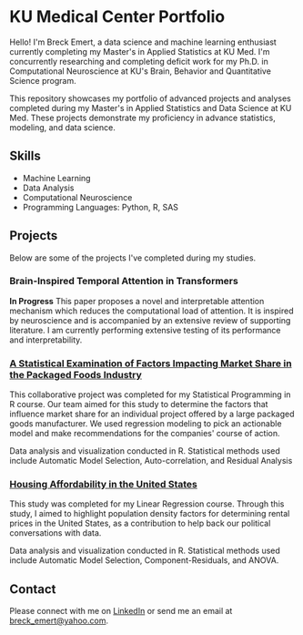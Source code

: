 # KU Medical Center Portfolio
Hello! I'm Breck Emert, a data science and machine learning enthusiast currently completing my Master's in Applied Statistics at KU Med.  I'm concurrently researching and completing deficit work for my Ph.D. in Computational Neuroscience at KU's Brain, Behavior and Quantitative Science program.  

This repository showcases my portfolio of advanced projects and analyses completed during my Master's in Applied Statistics and Data Science at KU Med. These projects demonstrate my proficiency in advance statistics, modeling, and data science.

## Skills

- Machine Learning
- Data Analysis
- Computational Neuroscience
- Programming Languages: Python, R, SAS

## Projects

Below are some of the projects I've completed during my studies.

### Brain-Inspired Temporal Attention in Transformers

**In Progress**
This paper proposes a novel and interpretable attention mechanism which reduces the computational load of attention.  It is inspired by neuroscience and is accompanied by an extensive review of supporting literature.  I am currently performing extensive testing of its performance and interpretability.

### [A Statistical Examination of Factors Impacting Market Share in the Packaged Foods Industry](https://github.com/BreckEmert/KUMedPortfolio/blob/main/Emert%20823%20Analysis.pdf)

This collaborative project was completed for my Statistical Programming in R course.  Our team aimed  for this study to determine the factors that influence market share for an individual project offered by a large packaged goods manufacturer.  We used regression modeling to pick an actionable model and make recommendations for the companies' course of action.

Data analysis and visualization conducted in R.  Statistical methods used include Automatic Model Selection, Auto-correlation, and Residual Analysis

### [Housing Affordability in the United States](https://github.com/BreckEmert/KUMedPortfolio/blob/main/Emert%20840%20Analysis.pdf)

This study was completed for my Linear Regression course.  Through this study, I aimed to highlight population density factors for determining rental prices in the United States, as a contribution to help back our political conversations with data.

Data analysis and visualization conducted in R.  Statistical methods used include Automatic Model Selection, Component-Residuals, and ANOVA.

## Contact

Please connect with me on [LinkedIn](https://www.linkedin.com/in/breckemert/) or send me an email at breck_emert@yahoo.com.
